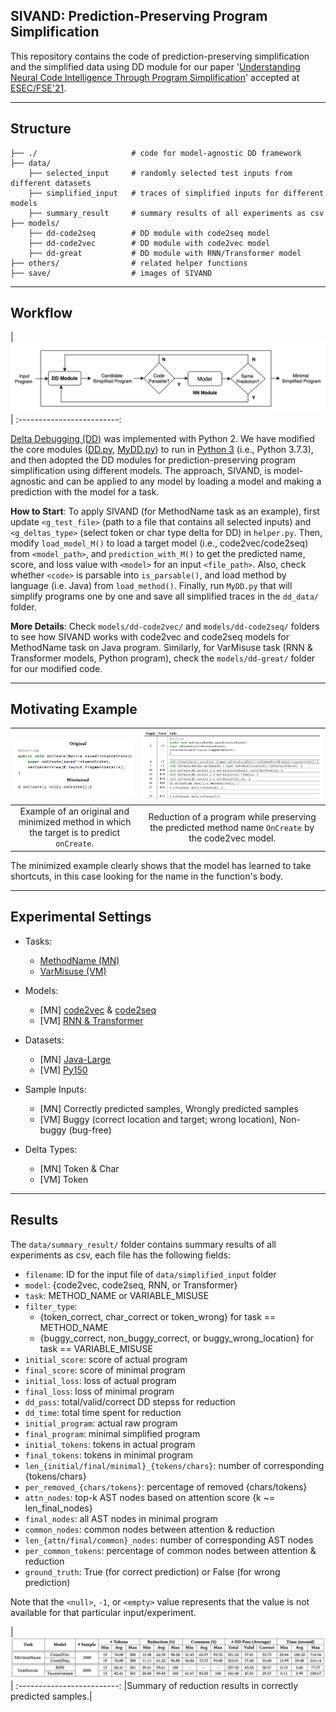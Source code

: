 ## SIVAND: Prediction-Preserving Program Simplification

This repository contains the code of prediction-preserving simplification and the simplified data using DD module for our paper '[Understanding Neural Code Intelligence Through Program Simplification](https://arxiv.org/abs/2106.03353)' accepted at [ESEC/FSE'21](https://2021.esec-fse.org/details/fse-2021-papers/9/Understanding-Neural-Code-Intelligence-through-Program-Simplification).

---

## Structure

```
├── ./                     # code for model-agnostic DD framework
├── data/
    ├── selected_input     # randomly selected test inputs from different datasets
    ├── simplified_input   # traces of simplified inputs for different models
    ├── summary_result     # summary results of all experiments as csv
├── models/
    ├── dd-code2seq        # DD module with code2seq model
    ├── dd-code2vec        # DD module with code2vec model
    ├── dd-great           # DD module with RNN/Transformer model
├── others/                # related helper functions
├── save/                  # images of SIVAND
``` 

---

## Workflow

|<img src="./save/sivand.png" alt="Workflow in SIVAND"/>|
:-------------------------:

[Delta Debugging (DD)](https://www.st.cs.uni-saarland.de/dd/) was implemented with Python 2. We have modified the core modules ([DD.py](https://www.st.cs.uni-saarland.de/dd/DD.py), [MyDD.py](https://www.st.cs.uni-saarland.de/dd/MyDD.py)) to run in [Python 3](https://github.com/mdrafiqulrabin/dd-py3) (i.e., Python 3.7.3), and then adopted the DD modules for prediction-preserving program simplification using different models. The approach, SIVAND, is model-agnostic and can be applied to any model by loading a model and making a prediction with the model for a task.

**How to Start**: 
To apply SIVAND (for MethodName task as an example), first update `<g_test_file>` (path to a file that contains all selected inputs) and `<g_deltas_type>` (select token or char type delta for DD) in `helper.py`. 
Then, modify `load_model_M()` to load a target model (i.e., code2vec/code2seq) from `<model_path>`, and `prediction_with_M()` to get the predicted name, score, and loss value with `<model>` for an input `<file_path>`. 
Also, check whether `<code>` is parsable into `is_parsable()`, and load method by language (i.e. Java) from `load_method()`.
Finally, run `MyDD.py` that will simplify programs one by one and save all simplified traces in the `dd_data/` folder. 

**More Details**: 
Check `models/dd-code2vec/` and `models/dd-code2seq/` folders to see how SIVAND works with code2vec and code2seq models for MethodName task on Java program. 
Similarly, for VarMisuse task (RNN & Transformer models, Python program), check the `models/dd-great/` folder for our modified code.

---

## Motivating Example

|<img src="./save/example.png" alt="Motivating Example"/>|<img src="./save/traces.png" width="1300" alt="Traces of Reduction"/>|
:-------------------------:|:-------------------------:
|Example of an original and minimized method in which the target is to predict `onCreate`.| Reduction of a program while preserving the predicted method name `OnCreate` by the code2vec model.|

The minimized example clearly shows that the model has learned to take shortcuts, in this case looking for the name in the function's body.

---

## Experimental Settings

  * Tasks:
    * [MethodName (MN)](https://arxiv.org/abs/1602.03001)
    * [VarMisuse (VM)](https://arxiv.org/abs/1904.01720)

  * Models:
    * [MN] [code2vec](https://github.com/tech-srl/code2vec/) & [code2seq](https://github.com/tech-srl/code2seq/)
    * [VM] [RNN & Transformer](https://github.com/VHellendoorn/ICLR20-Great)

  * Datasets:
    * [MN] [Java-Large](https://github.com/tech-srl/code2seq/#java)
    * [VM] [Py150](https://github.com/google-research-datasets/great)

  * Sample Inputs:
    * [MN] Correctly predicted samples, Wrongly predicted samples
    * [VM] Buggy (correct location and target; wrong location), Non-buggy (bug-free)

  * Delta Types:
    * [MN] Token & Char
    * [VM] Token

---

## Results

The `data/summary_result/` folder contains summary results of all experiments as csv, each file has the following fields:

* `filename`: ID for the input file of `data/simplified_input` folder
* `model`: {code2vec, code2seq, RNN, or Transformer}
* `task`: METHOD_NAME or VARIABLE_MISUSE
* `filter_type`: 
  *  {token_correct, char_correct or token_wrong} for task == METHOD_NAME
  *  {buggy_correct, non_buggy_correct, or buggy_wrong_location} for task == VARIABLE_MISUSE
* `initial_score`: score of actual program
* `final_score`: score of minimal program
* `initial_loss`: loss of actual program
* `final_loss`: loss of minimal program
* `dd_pass`: total/valid/correct DD stepss for reduction
* `dd_time`: total time spent for reduction
* `initial_program`: actual raw program
* `final_program`: minimal simplified program
* `initial_tokens`: tokens in actual program
* `final_tokens`: tokens in minimal program
* `len_{initial/final/minimal}_{tokens/chars}`: number of corresponding {tokens/chars}
* `per_removed_{chars/tokens}`: percentage of removed {chars/tokens}
* `attn_nodes`: top-k AST nodes based on attention score {k ~= len_final_nodes}
* `final_nodes`: all AST nodes in minimal program
* `common_nodes`: common nodes between attention & reduction
* `len_{attn/final/common}_nodes`: number of corresponding AST nodes
* `per_common_tokens`: percentage of common nodes between attention & reduction
* `ground_truth`: True (for correct prediction) or False (for wrong prediction)

Note that the `<null>`, `-1`, or `<empty>` value represents that the value is not available for that particular input/experiment.


|<img src="./save/summary.png" alt="Summary of Results"/>|
:-------------------------:
|Summary of reduction results in correctly predicted samples.|

